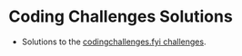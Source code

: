 # Coding Challenges Solutions
- Solutions to the [codingchallenges.fyi challenges](https://codingchallenges.fyi/challenges/intro).
